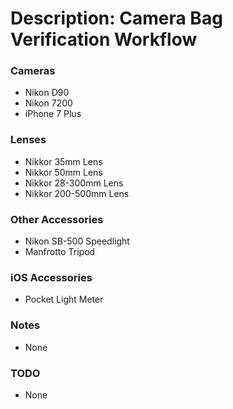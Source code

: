# Description: Camera Bag Verification Workflow

### Cameras
- Nikon D90
- Nikon 7200
- iPhone 7 Plus

### Lenses
- Nikkor 35mm Lens
- Nikkor 50mm Lens
- Nikkor 28-300mm Lens
- Nikkor 200-500mm Lens

### Other Accessories
- Nikon SB-500 Speedlight
- Manfrotto Tripod

### iOS Accessories
- Pocket Light Meter

### Notes
* None

### TODO
* None